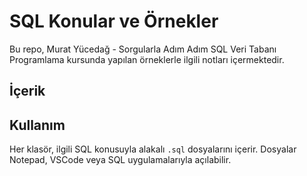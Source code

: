 # SQL Konular ve Örnekler

Bu repo, Murat Yücedağ - Sorgularla Adım Adım SQL Veri Tabanı Programlama kursunda  yapılan örneklerle ilgili notları içermektedir. 

## İçerik


## Kullanım
Her klasör, ilgili SQL konusuyla alakalı `.sql` dosyalarını içerir. Dosyalar Notepad, VSCode veya SQL uygulamalarıyla açılabilir.
